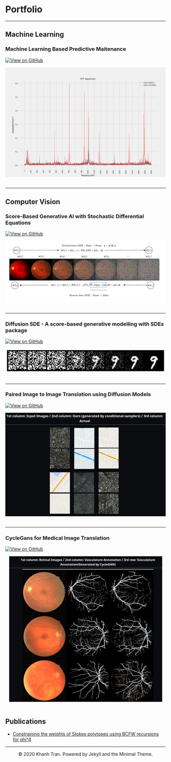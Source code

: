 # Portfolio

---
## Machine Learning

### Machine Learning Based Predictive Maitenance

[![View on GitHub](https://img.shields.io/badge/GitHub-View_on_GitHub-blue?logo=GitHub)](https://github.com/Ishan-phys/predictive-maintenance-ml)
<br>
<center><img src="images/fft.png?raw=true"/></center>
<br>

---

## Computer Vision 

### Score-Based Generative AI with Stochastic Differential Equations

[![View on GitHub](https://img.shields.io/badge/GitHub-View_on_GitHub-blue?logo=GitHub)](https://github.com/Ishan-phys/Generative-Modelling-with-SDEs)
<br>
<center><img src="images/GM_SDE.png?raw=true"/></center>
<br>

---

### Diffusion SDE - A score-based generative modelling with SDEs package

[![View on GitHub](https://img.shields.io/badge/GitHub-View_on_GitHub-blue?logo=GitHub)](https://github.com/Ishan-phys/Diffusion-SDE)
<br>
<center><img src="images/header.png?raw=true"/></center>
<br>

---

### Paired Image to Image Translation using Diffusion Models

[![View on GitHub](https://img.shields.io/badge/GitHub-View_on_GitHub-blue?logo=GitHub)](https://github.com/Ishan-phys/paired-via-sde)
<br>
<center><img src="images/paired.png?raw=true"/></center>
<br>

---

### CycleGans for Medical Image Translation

[![View on GitHub](https://img.shields.io/badge/GitHub-View_on_GitHub-blue?logo=GitHub)](https://github.com/Ishan-phys/CycleGANs)
<br>
<center><img src="images/cyc_gan.png?raw=true"/></center>
<br>


## Publications

- [Constraining the weights of Stokes polytopes using BCFW recursions for phi^4](https://link.springer.com/article/10.1007/JHEP04(2021)064)


---
<center>© 2020 Khanh Tran. Powered by Jekyll and the Minimal Theme.</center>
